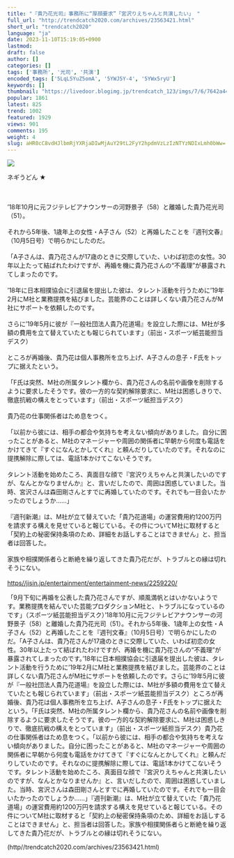 ```yaml
---
title: "『貴乃花光司』事務所に“厚顔要求”「宮沢りえちゃんと共演したい」 "
full_url: "http://trendcatch2020.com/archives/23563421.html"
short_url: "trendcatch2020"
language: "ja"
date: 2023-11-10T15:19:05+0900
lastmod: 
draft: false
author: []
categories: []
tags: ['事務所', '光司', '共演']
encoded_tags: ['5LqL5YuZ5omA', '5YWJ5Y-4', '5YWx5ryU']
keywords: []
thumbnail: "https://livedoor.blogimg.jp/trendcatch_123/imgs/7/6/7642a449.jpg"
popular: 1861
latest: 825
trend: 1002
featured: 1929
views: 901
comments: 195
weight: 4
slug: aHR0cC8vdHJlbmRjYXRjaDIwMjAuY29tL2FyY2hpdmVzLzIzNTYzNDIxLmh0bWw=
---
```


![](https://livedoor.blogimg.jp/trendcatch_123/imgs/7/6/7642a449.jpg)

<div><p>ネギうどん ★ </p><br> <br> ’18年10月に元フジテレビアナウンサーの河野景子（58）と離婚した貴乃花光司（51）。 <br> <br> それから5年後、1歳年上の女性・A子さん（52）と再婚したことを『週刊文春』（10月5日号）で明らかにしたのだ。 <br> <br> 「A子さんは、貴乃花さんが17歳のときに交際していた、いわば初恋の女性。30年以上たって結ばれたわけですが、再婚を機に貴乃花さんの“不義理”が暴露されてしまったのです。 <br> <br> ’18年に日本相撲協会に引退届を提出した彼は、タレント活動を行うために’19年2月にM社と業務提携を結びました。芸能界のことは詳しくない貴乃花さんがM社にサポートを依頼したのです。 <br> <br> さらに’19年5月に彼が『一般社団法人貴乃花道場』を設立した際には、M社が多額の費用を立て替えていたとも報じられています」（前出・スポーツ紙芸能担当デスク） <br> <br> ところが再婚後、貴乃花は個人事務所を立ち上げ、A子さんの息子・F氏をトップに据えたという。 <br> <br> 「F氏は突然、M社の所属タレント欄から、貴乃花さんの名前や画像を削除するように要求したそうです。彼の一方的な契約解除要求に、M社は困惑しきりで、徹底抗戦の構えをとっています」（前出・スポーツ紙担当デスク） <br> <br> 貴乃花の仕事関係者はため息をつく。 <br> <br> 「以前から彼には、相手の都合や気持ちを考えない傾向がありました。自分に困ったことがあると、M社のマネージャーや周囲の関係者に早朝から何度も電話をかけてきて『すぐになんとかしてくれ』と頼んだりしていたのです。それなのに提携解除に際しては、電話1本かけてこないそうです。 <br> <br> タレント活動を始めたころ、真面目な顔で『宮沢りえちゃんと共演したいのですが、なんとかなりませんか』と、言いだしたので、周囲は困惑していました。当時、宮沢さんは森田剛さんとすでに再婚していたのです。それでも一目会いたかったのでしょうか……」 <br> <br> 『週刊新潮』は、M社が立て替えていた「貴乃花道場」の運営費用約1200万円を請求する構えを見せていると報じている。その件についてM社に取材すると「契約上の秘密保持条項のため、詳細をお話しすることはできません」と、担当者は回答した。 <br> <br> 家族や相撲関係者らと断絶を繰り返してきた貴乃花だが、トラブルとの縁は切れそうにない。 <br> <br> <a target='_blank' href='https//jisin.jp/entertainment/entertainment-news/2259220/'>https//jisin.jp/entertainment/entertainment-news/2259220/</a> <p>「9月下旬に再婚を公表した貴乃花さんですが、順風満帆とはいかないようです。業務提携を結んでいた芸能プロダクションM社と、トラブルになっているのです」（スポーツ紙芸能担当デスク）’18年10月に元フジテレビアナウンサーの河野景子（58）と離婚した貴乃花光司（51）。それから5年後、1歳年上の女性・A子さん（52）と再婚したことを『週刊文春』（10月5日号）で明らかにしたのだ。「A子さんは、貴乃花さんが17歳のときに交際していた、いわば初恋の女性。30年以上たって結ばれたわけですが、再婚を機に貴乃花さんの“不義理”が暴露されてしまったのです。’18年に日本相撲協会に引退届を提出した彼は、タレント活動を行うために’19年2月にM社と業務提携を結びました。芸能界のことは詳しくない貴乃花さんがM社にサポートを依頼したのです。さらに’19年5月に彼が『一般社団法人貴乃花道場』を設立した際には、M社が多額の費用を立て替えていたとも報じられています」（前出・スポーツ紙芸能担当デスク）ところが再婚後、貴乃花は個人事務所を立ち上げ、A子さんの息子・F氏をトップに据えたという。「F氏は突然、M社の所属タレント欄から、貴乃花さんの名前や画像を削除するように要求したそうです。彼の一方的な契約解除要求に、M社は困惑しきりで、徹底抗戦の構えをとっています」（前出・スポーツ紙担当デスク）貴乃花の仕事関係者はため息をつく。「以前から彼には、相手の都合や気持ちを考えない傾向がありました。自分に困ったことがあると、M社のマネージャーや周囲の関係者に早朝から何度も電話をかけてきて『すぐになんとかしてくれ』と頼んだりしていたのです。それなのに提携解除に際しては、電話1本かけてこないそうです。タレント活動を始めたころ、真面目な顔で『宮沢りえちゃんと共演したいのですが、なんとかなりませんか』と、言いだしたので、周囲は困惑していました。当時、宮沢さんは森田剛さんとすでに再婚していたのです。それでも一目会いたかったのでしょうか……」『週刊新潮』は、M社が立て替えていた「貴乃花道場」の運営費用約1200万円を請求する構えを見せていると報じている。その件についてM社に取材すると「契約上の秘密保持条項のため、詳細をお話しすることはできません」と、担当者は回答した。家族や相撲関係者らと断絶を繰り返してきた貴乃花だが、トラブルとの縁は切れそうにない。</p></div>

(http//trendcatch2020.com/archives/23563421.html)

